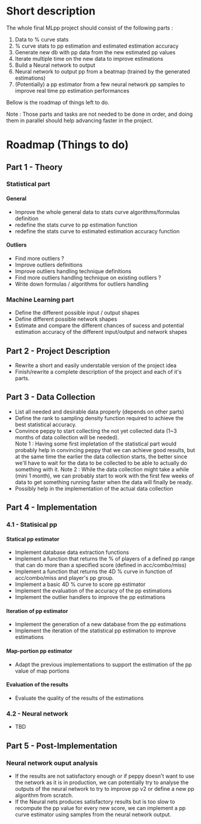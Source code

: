 # Short description

The whole final MLpp project should consist of the following parts :
1. Data to % curve stats
2. % curve stats to pp estimation and estimated estimation accuracy
3. Generate new db with pp data from the new estimated pp values
4. Iterate multiple time on the new data to improve estimations
5. Build a Neural network to output
6. Neural network to output pp from a beatmap (trained by the generated estimations)
7. (Potentially) a pp estimator from a few neural network pp samples to improve real time pp estimation performances

Bellow is the roadmap of things left to do.

Note : Those parts and tasks are not needed to be done in order, and doing them in parallel should help advancing faster in the project.

# Roadmap (Things to do)


## Part 1 - Theory

### Statistical part
#### General
- Improve the whole general data to stats curve algorithms/formulas definition
- redefine the stats curve to pp estimation function
- redefine the stats curve to estimated estimation accuracy function

#### Outliers
- Find more outliers ?
- Improve outliers definitions
- Improve outliers handling technique definitions
- Find more outliers handling technique on existing outliers ?
- Write down formulas / algorithms for outliers handling

### Machine Learning part
- Define the different possible input / output shapes
- Define different possible network shapes
- Estimate and compare the different chances of sucess and potential estimation accuracy of the different input/output and network shapes


## Part 2 - Project Description
- Rewrite a short and easily understable version of the project idea
- Finish/rewrite a complete description of the project and each of it's parts.


## Part 3 - Data Collection
- List all needed and desirable data properly (depends on other parts)
- Define the rank to sampling density function required to achieve the best statistical accuracy.
- Convince peppy to start collecting the not yet collected data (1~3 months of data collection will be needed).  
Note 1 : Having some first impletation of the statistical part would probably help in convincing peppy that we can achieve good results, but at the same time the earlier the data collection starts, the better since we'll have to wait for the data to be collected to be able to actually do something with it.
Note 2 : While the data collection might take a while (mini 1 month), we can probably start to work with the first few weeks of data to get something running faster when the data will finally be ready.
- Possibly help in the implementation of the actual data collection


## Part 4 - Implementation
### 4.1 - Statisical pp
#### Statical pp estimator
- Implement database data extraction functions
- Implement a function that returns the % of players of a defined pp range that can do more than a specified score (defined in acc/combo/miss)
- Implement a function that returns the 4D % curve in function of acc/combo/miss and player's pp group.
- Implement a basic 4D % curve to score pp estimator
- Implement the evaluation of the accuracy of the pp estimations
- Implement the outlier handlers to improve the pp estimations
#### Iteration of pp estimator
- Implement the generation of a new database from the pp estimations
- Implement the iteration of the statistical pp estimation to improve estimations
#### Map-portion pp estimator
- Adapt the previous implementations to support the estimation of the pp value of map portions
#### Evaluation of the results
- Evaluate the quality of the results of the estimations


### 4.2 - Neural network
- TBD


## Part 5 - Post-Implementation
### Neural network ouput analysis
- If the results are not satisfactory enough or if peppy doesn't want to use the network as it is in production, we can potentially try to analyse the outputs of the neural network to try to improve pp v2 or define a new pp algorithm from scratch.
- If the Neural nets produces satisfactory results but is too slow to recompute the pp value for every new score, we can implement a pp curve estimator using samples from the neural network output.